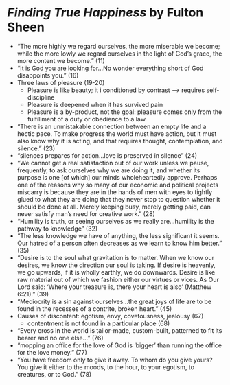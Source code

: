 
# *Finding True Happiness* by Fulton Sheen

* “The more highly we regard ourselves, the more miserable we become; while the more lowly we regard ourselves in the light of God’s grace, the more content we become.” (11)
* “It is God you are looking for…No wonder everything short of God disappoints you.” (16)
* Three laws of pleasure (19-20)
    * Pleasure is like beauty; it i conditioned by contrast —> requires self-discipline
    * Pleasure is deepened when it has survived pain
    * Pleasure is a by-product, not the goal: pleasure comes only from the fulfillment of a duty or obedience to a law
* “There is an unmistakable connection between an empty life and a hectic pace. To make progress the world must have action, but it must also know why it is acting, and that requires thought, contemplation, and silence.” (23)
* “silences prepares for action…love is preserved in silence” (24)
* “We cannot get a real satisfaction out of our work unless we pause, frequently, to ask ourselves why we are doing it, and whether its purpose is one [of which] our minds wholeheartedly approve. Perhaps one of the reasons why so many of our economic and political projects miscarry is because they are in the hands of men with eyes to tightly glued to what they are doing that they never stop to question whether it should be done at all. Merely keeping busy, merely getting paid, can never satisfy man’s need for creative work.” (28)
* “Humility is truth, or seeing ourselves as we really are…humility is the pathway to knowledge” (32)
* “The less knowledge we have of anything, the less significant it seems. Our hatred of a person often decreases as we learn to know him better.” (35)
* “Desire is to the soul what gravitation is to matter. When we know our desires, we know the direction our soul is taking. If desire is heavenly, we go upwards, if it is wholly earthly, we do downwards. Desire is like raw material out of which we fashion either our virtues or vices. As Our Lord said: ‘Where your treasure is, there your heart is also’ (Matthew 6:21).” (39)
* “Mediocrity is a sin against ourselves…the great joys of life are to be found in the recesses of a contrite, broken heart.” (45)
*  Causes of discontent: egotism, envy, covetousness, jealousy (67)
    * contentment is not found in a particular place (68)
* “Every cross in the world is tailor-made, custom-built, patterned to fit its bearer and no one else…” (76)
* “mopping an office for the love of God is ‘bigger’ than running the office for the love money.” (77)
* “You have freedom only to give it away. To whom do you give yours? You give it either to the moods, to the hour, to your egotism, to creatures, or to God.” (78)

